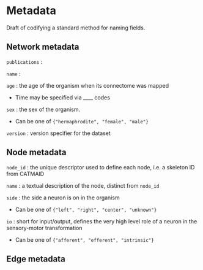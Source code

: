 # Metadata

Draft of codifying a standard method for naming fields.

## Network metadata

`publications` :

`name` :

`age` : the age of the organism when its connectome was mapped
- Time may be specified via ____ codes

`sex` : the sex of the organism.
- Can be one of `{"hermaphrodite", "female", "male"}`

`version` : version specifier for the dataset

## Node metadata

`node_id` : the unique descriptor used to define each node, i.e. a skeleton ID from CATMAID

`name` : a textual description of the node, distinct from `node_id`

`side` : the side a neuron is on in the organism
- Can be one of `{"left", "right", "center", "unknown"}`

`io` : short for input/output, defines the very high level role of a neuron in the sensory-motor transformation
- Can be one of `{"afferent", "efferent", "intrinsic"}`



## Edge metadata
